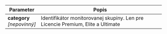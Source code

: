 | Parameter | Popis |
| ----------- | ----------- |
| **category**<br />*[nepovinný]*| Identifikátor monitorovanej skupiny. Len pre Licencie Premium, Elite a Ultimate |